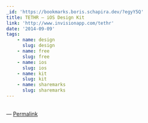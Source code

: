 ```yaml
---
_id: 'https://bookmarks.boris.schapira.dev/?egyY5Q'
title: TETHR – iOS Design Kit
link: 'http://www.invisionapp.com/tethr'
date: '2014-09-09'
tags:
    - name: design
      slug: design
    - name: free
      slug: free
    - name: ios
      slug: ios
    - name: kit
      slug: kit
    - name: sharemarks
      slug: sharemarks
---
```


<br>&#8212;
<a href="https://bookmarks.boris.schapira.dev/?egyY5Q" title="Permalink">Permalink</a>
